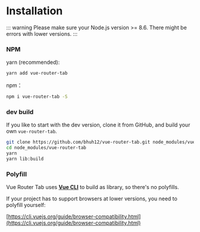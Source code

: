 # Installation

::: warning
Please make sure your Node.js version >= 8.6. There might be errors with lower versions.
:::

### NPM

yarn (recommended):

```bash
yarn add vue-router-tab
```

npm：

```bash
npm i vue-router-tab -S
```

### dev build

If you like to start with the dev version, clone it from GitHub, and build your own `vue-router-tab`.

```bash
git clone https://github.com/bhuh12/vue-router-tab.git node_modules/vue-router-tab
cd node_modules/vue-router-tab
yarn
yarn lib:build
```

### Polyfill

Vue Router Tab uses [**Vue CLI**](https://cli.vuejs.org) to build as library, so there's no polyfills.

If your project has to support browsers at lower versions, you need to polyfill yourself:

[https://cli.vuejs.org/guide/browser-compatibility.html](https://cli.vuejs.org/guide/browser-compatibility.html)
